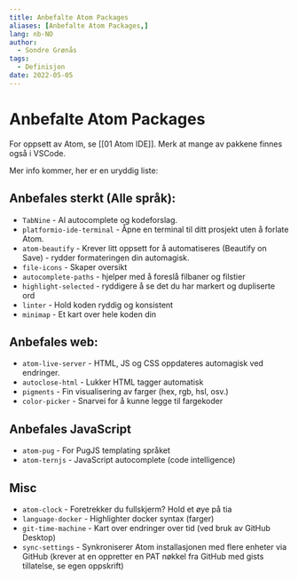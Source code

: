 ```yaml
---
title: Anbefalte Atom Packages
aliases: [Anbefalte Atom Packages,]
lang: nb-NO
author:
  - Sondre Grønås
tags:
  - Definisjon
date: 2022-05-05
---
```

# Anbefalte Atom Packages
For oppsett av Atom, se [[01 Atom IDE]]. Merk at mange av pakkene finnes også i VSCode.

Mer info kommer, her er en uryddig liste:

## Anbefales sterkt (Alle språk):
- `TabNine` - AI autocomplete og kodeforslag.
- `platformio-ide-terminal` - Åpne en terminal til ditt prosjekt uten å forlate Atom.
- `atom-beautify` - Krever litt oppsett for å automatiseres (Beautify on Save) - rydder formateringen din automagisk.
- `file-icons` - Skaper oversikt
- `autocomplete-paths` - hjelper med å foreslå filbaner og filstier
- `highlight-selected` - ryddigere å se det du har markert og dupliserte ord
- `linter` - Hold koden ryddig og konsistent
- `minimap` - Et kart over hele koden din

## Anbefales web:
- `atom-live-server` - HTML, JS og CSS oppdateres automagisk ved endringer.
- `autoclose-html` - Lukker HTML tagger automatisk
- `pigments` - Fin visualisering av farger (hex, rgb, hsl, osv.)
- `color-picker` - Snarvei for å kunne legge til fargekoder

## Anbefales JavaScript
- `atom-pug` - For PugJS templating språket
- `atom-ternjs` - JavaScript autocomplete (code intelligence)

## Misc
- `atom-clock` - Foretrekker du fullskjerm? Hold et øye på tia
- `language-docker` - Highlighter docker syntax (farger)
- `git-time-machine` - Kart over endringer over tid (ved bruk av GitHub Desktop)
- `sync-settings` - Synkroniserer Atom installasjonen med flere enheter via GitHub (krever at en oppretter en PAT nøkkel fra GitHub med gists tillatelse, se egen oppskrift)